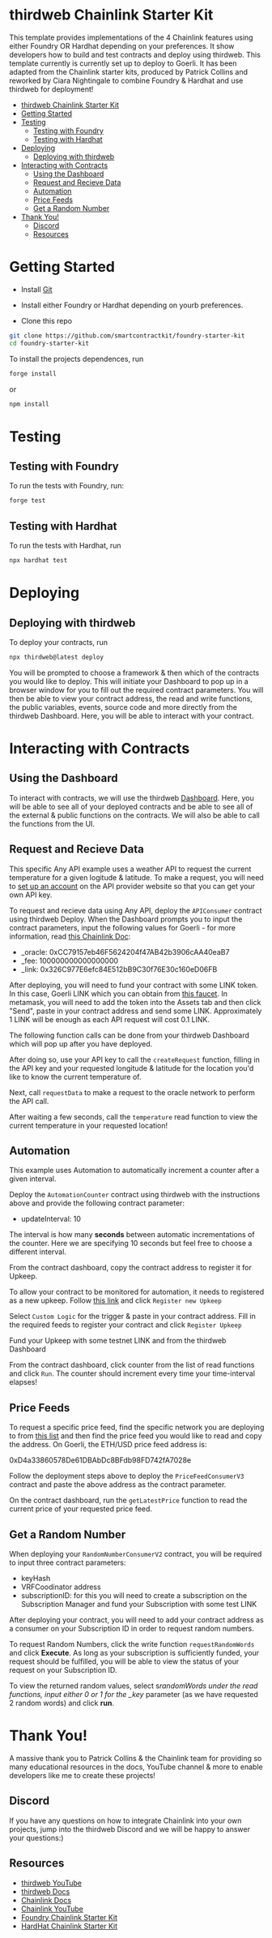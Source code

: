 # thirdweb Chainlink Starter Kit

This template provides implementations of the 4 Chainlink features using either Foundry OR Hardhat depending on your preferences. It show developers how to build and test contracts and deploy using thirdweb.
This template currently is currently set up to deploy to Goerli. It has been adapted from the Chainlink starter kits, produced by Patrick Collins and reworked by Ciara Nightingale to combine Foundry & Hardhat and use thirdweb for deployment!

-   [thirdweb Chainlink Starter Kit](#thirdweb-chainlink-starter-kit)
-   [Getting Started](#getting-started)
-   [Testing](#testing)
    -   [Testing with Foundry](#testing-with-foundry)
    -   [Testing with Hardhat](#testing-with-hardhat)
-   [Deploying](#deploying)
    -   [Deploying with thirdweb](#deploying-with-thirdweb)
-   [Interacting with Contracts](#interacting-with-contracts)
    -   [Using the Dashboard](#using-the-dashboard)
    -   [Request and Recieve Data](#request-and-recieve-data)
    -   [Automation](#automation)
    -   [Price Feeds](#price-feeds)
    -   [Get a Random Number](#get-a-random-number)
-   [Thank You!](#thank-you)
    -   [Discord](#discord)
    -   [Resources](#resources)

# Getting Started

-   Install [Git](https://git-scm.com/book/en/v2/Getting-Started-Installing-Git)

-   Install either Foundry or Hardhat depending on yourb preferences.

-   Clone this repo

```sh
git clone https://github.com/smartcontractkit/foundry-starter-kit
cd foundry-starter-kit
```

To install the projects dependences, run

```sh
forge install
```

or

```sh
npm install
```

# Testing

## Testing with Foundry

To run the tests with Foundry, run:

```sh
forge test
```

## Testing with Hardhat

To run the tests with Hardhat, run

```sh
npx hardhat test
```

# Deploying

## Deploying with thirdweb

To deploy your contracts, run

```sh
npx thirdweb@latest deploy
```

You will be prompted to choose a framework & then which of the contracts you would like to deploy. This will initiate your Dashboard to pop up in a browser window for you to fill out the required contract parameters. You will then be able to view your contract address, the read and write functions, the public variables, events, source code and more directly from the thirdweb Dashboard. Here, you will be able to interact with your contract.

# Interacting with Contracts

## Using the Dashboard

To interact with contracts, we will use the thirdweb [Dashboard](https://thirdweb.com/dashboard). Here, you will be able to see all of your deployed contracts and be able to see all of the external & public functions on the contracts. We will also be able to call the functions from the UI.

## Request and Recieve Data

This specific Any API example uses a weather API to request the current temperature for a given logitude & latitude. To make a request, you will need to [set up an account](https://openweathermap.org/api) on the API provider website so that you can get your own API key.

To request and recieve data using Any API, deploy the `APIConsumer` contract using thirdweb Deploy. When the Dashboard prompts you to input the contract parameters, input the following values for Goerli - for more information, read [this Chainlink Doc](https://docs.chain.link/any-api/testnet-oracles/):

-   \_oracle: 0xCC79157eb46F5624204f47AB42b3906cAA40eaB7
-   \_fee: 100000000000000000
-   \_link: 0x326C977E6efc84E512bB9C30f76E30c160eD06FB

After deploying, you will need to fund your contract with some LINK token. In this case, Goerli LINK which you can obtain from [this faucet](https://faucets.chain.link/). In metamask, you will need to add the token into the Assets tab and then click "Send", paste in your contract address and send some LINK. Approximately 1 LINK will be enough as each API request will cost 0.1 LINK.

The following function calls can be done from your thirdweb Dashboard which will pop up after you have deployed.

After doing so, use your API key to call the `createRequest` function, filling in the API key and your requested longitude & latitude for the location you'd like to know the current temperature of.

Next, call `requestData` to make a request to the oracle network to perform the API call.

After waiting a few seconds, call the `temperature` read function to view the current temperature in your requested location!

## Automation

This example uses Automation to automatically increment a counter after a given interval.

Deploy the `AutomationCounter` contract using thirdweb with the instructions above and provide the following contract parameter:

-   updateInterval: 10

The interval is how many **seconds** between automatic incrementations of the counter. Here we are specifying 10 seconds but feel free to choose a different interval.

From the contract dashboard, copy the contract address to register it for Upkeep.

To allow your contract to be monitored for automation, it needs to registered as a new upkeep. Follow [this link](https://automation.chain.link/) and click `Register new Upkeep`

Select `Custom Logic` for the trigger & paste in your contract address. Fill in the required feeds to register your contract and click `Register Upkeep`

Fund your Upkeep with some testnet LINK and from the thirdweb Dashboard

From the contract dashboard, click counter from the list of read functions and click `Run`. The counter should increment every time your time-interval elapses!

## Price Feeds

To request a specific price feed, find the specific network you are deploying to from [this list](https://docs.chain.link/data-feeds/price-feeds/addresses/) and then find the price feed you would like to read and copy the address. On Goerli, the ETH/USD price feed address is:

0xD4a33860578De61DBAbDc8BFdb98FD742fA7028e

Follow the deployment steps above to deploy the `PriceFeedConsumerV3` contract and paste the above address as the contract parameter.

On the contract dashboard, run the `getLatestPrice` function to read the current price of your requested price feed.

## Get a Random Number

When deploying your `RandomNumberConsumerV2` contract, you will be required to input three contract parameters:

-   keyHash
-   VRFCoodinator address
-   subscriptionID: for this you will need to create a subscription on the Subscription Manager and fund your Subscription with some test LINK

After deploying your contract, you will need to add your contract address as a consumer on your Subscription ID in order to request random numbers.

To request Random Numbers, click the write function `requestRandomWords` and click **Execute**. As long as your subscription is sufficiently funded, your request should be fulfilled, you will be able to view the status of your request on your Subscription ID.

To view the returned random values, select s*randomWords under the read functions, input either 0 or 1 for the \_key* parameter (as we have requested 2 random words) and click **run**.

# Thank You!

A massive thank you to Patrick Collins & the Chainlink team for providing so many educational resources in the docs, YouTube channel & more to enable developers like me to create these projects!

## Discord

If you have any questions on how to integrate Chainlink into your own projects, jump into the thirdweb Discord and we will be happy to answer your questions:)

## Resources

-   [thirdweb YouTube](https://www.youtube.com/@thirdweb_)
-   [thirdweb Docs](https://portal.thirdweb.com/)
-   [Chainlink Docs](https://docs.chain.link/)
-   [Chainlink YouTube](chainlink)
-   [Foundry Chainlink Starter Kit](https://github.com/smartcontractkit/foundry-starter-kit)
-   [HardHat Chainlink Starter Kit](https://github.com/smartcontractkit/hardhat-starter-kit)
